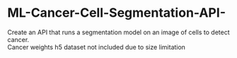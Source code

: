 # ML-Cancer-Cell-Segmentation-API-
Create an API  that runs a segmentation model on an image of cells to detect cancer. <br> 
Cancer weights h5 dataset not included due to size limitation 
